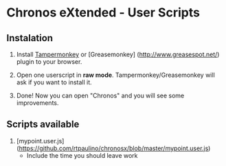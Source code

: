 # Chronos eXtended - User Scripts

## Instalation

1. Install [Tampermonkey](https://tampermonkey.net/) or
[Greasemonkey] (http://www.greasespot.net/) plugin to your browser.

2. Open one userscript in **raw mode**. Tampermonkey/Greasemonkey will ask
if you want to install it.

3. Done! Now you can open "Chronos" and you will see some improvements.

## Scripts available

1. [mypoint.user.js] (https://github.com/rtpaulino/chronosx/blob/master/mypoint.user.js)
   - Include the time you should leave work
